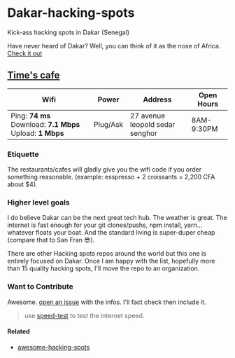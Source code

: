 # Dakar-hacking-spots
Kick-ass hacking spots in Dakar (Senegal)

Have never heard of Dakar? Well, you can think of it as the nose of Africa. [Check it out](https://en.wikipedia.org/wiki/Dakar)

[Time's cafe](http://timescafesn.com/)
------------
Wifi | Power | Address | Open Hours
---- | ----- | ------- | ----------
Ping: **74 ms**   Download: **7.1 Mbps** Upload: **1 Mbps** | Plug/Ask | 27 avenue leopold sedar senghor  | 8AM-9:30PM | 

### Etiquette
The restaurants/cafes will gladly give you the wifi code if you order something reasonable. (example: esspresso + 2 croissants = 2,200 CFA about $4).

### Higher level goals

I do believe Dakar can be the next great tech hub. The weather is great. The internet is fast enough for your git clones/pushs, npm install, yarn... whatever floats your boat. And the standard living is super-duper cheap (compare that to San Fran :sunglasses:). 

There are other Hacking spots repos around the world but this one is entirely focused on Dakar. Once I am happy with the list, hopefully more than 15 quality hacking spots, I'll move the repo to an organization.

### Want to Contribute

Awesome. [open an issue](https://github.com/mohamedhayibor/Dakar-hacking-spots/issues/new) with the infos. I'll fact check then include it.

> use [speed-test](https://www.npmjs.com/package/speed-test) to test the internet speed.

#### Related

* [awesome-hacking-spots](https://github.com/diasdavid/awesome-hacking-spots)
